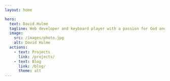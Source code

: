 ```yaml
---
layout: home

hero:
  text: David Hulme
  tagline: Web developer and keyboard player with a passion for God and His church.
  image:
    src: /images/photo.jpg
    alt: David Hulme
  actions:
    - text: Projects
      link: /projects/
    - text: Blog
      link: /blog/
      theme: alt
---
```


<style>
  .VPHome {
    padding-top: 4rem
  }
</style>